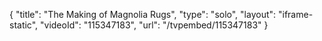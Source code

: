 {
    "title": "The Making of Magnolia Rugs",
    "type": "solo",
    "layout": "iframe-static",
    "videoId": "115347183",
    "url": "\/tvpembed\/115347183"
}